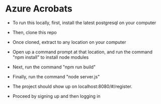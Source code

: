 # Azure Acrobats

* To run this locally, first, install the latest postgresql on your computer
* Then, clone this repo
* Once cloned, extract to any location on your computer
* Open up a command prompt at that location, and run the command "npm install" to install node modules
* Next, run the command "npm run build"
* Finally, run the command "node server.js"

* The project should show up on localhost:8080/#/register.
* Proceed by signing up and then logging in
